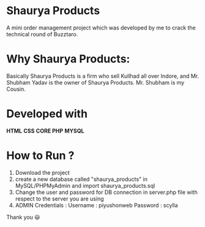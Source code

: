 # **Shaurya Products** 
A mini order management project which was developed by me to crack the technical round of Buzztaro. 

# Why Shaurya Products:
Basically Shaurya Products is a firm who sell Kullhad all over Indore, and Mr. Shubham Yadav is the owner of Shaurya Products. Mr. Shubham is my Cousin.  

# Developed with 
**HTML**  **CSS**   **CORE PHP**   **MYSQL**

# How to Run ?
1. Download the project
2. create a new database called "shaurya_products" in MySQL/PHPMyAdmin and import shaurya_products.sql 
3. Change the user and password for DB connection in server.php file with respect to the server you are using
4. ADMIN Credentials : Username : piyushonweb 
                        Password : scylla    
     
Thank you  :smiley:   
